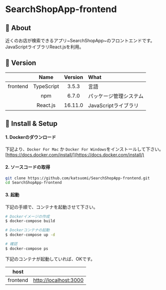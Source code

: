 # SearchShopApp-frontend

## 💬 About

近くのお店が検索できるアプリ~SearchShopApp~のフロントエンドです。
JavaScriptライブラリReact.jsを利用。

## 🌻 Version

||Name|Version|What|
|:-:|:-:|:-:|:-|
|frontend|TypeScript|3.5.3|言語|
||npm|6.7.0|パッケージ管理システム|
||React.js|16.11.0|JavaScriptライブラリ|

## 🔰 Install & Setup

#### 1. Dockerのダウンロード

下記より、`Docker For Mac` か `Docker For Windows`をインストールして下さい。  
[https://docs.docker.com/install/](https://docs.docker.com/install/)

#### 2. ソースコードの取得

```bash
git clone https://github.com/katsuomi/SearchShopApp-frontend.git
cd SearchShopApp-frontend
```

#### 3. 起動

下記の手順で、コンテナを起動させて下さい。

```bash
# Dockerイメージの作成
$ docker-compose build

# Dockerコンテナの起動
$ docker-compose up -d

# 確認
$ docker-compose ps
```

下記のコンテナが起動していれば、OKです。

|host||
|:-:|:-:|
|frontend|[http://localhost:3000](http://localhost:3000)|
